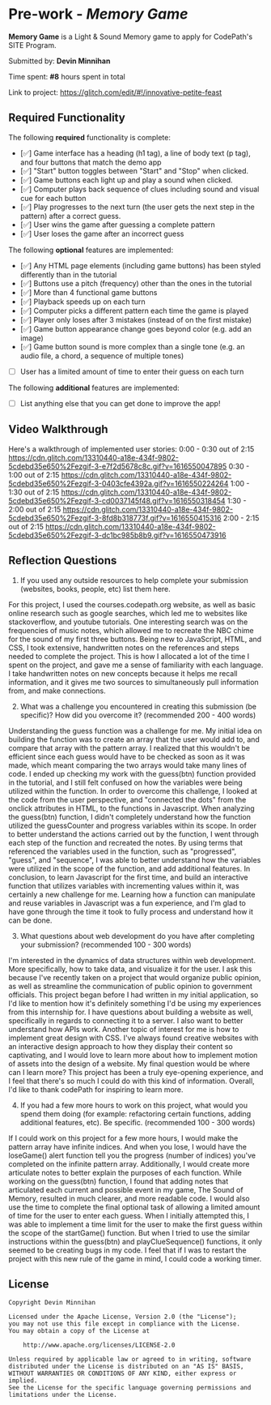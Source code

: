 # Pre-work - _Memory Game_

**Memory Game** is a Light & Sound Memory game to apply for CodePath's SITE Program.

Submitted by: **Devin Minnihan**

Time spent: **#8** hours spent in total

Link to project: https://glitch.com/edit/#!/innovative-petite-feast

## Required Functionality

The following **required** functionality is complete:

- [✅] Game interface has a heading (h1 tag), a line of body text (p tag), and four buttons that match the demo app
- [✅] "Start" button toggles between "Start" and "Stop" when clicked.
- [✅] Game buttons each light up and play a sound when clicked.
- [✅] Computer plays back sequence of clues including sound and visual cue for each button
- [✅] Play progresses to the next turn (the user gets the next step in the pattern) after a correct guess.
- [✅] User wins the game after guessing a complete pattern
- [✅] User loses the game after an incorrect guess

The following **optional** features are implemented:

- [✅] Any HTML page elements (including game buttons) has been styled differently than in the tutorial
- [✅] Buttons use a pitch (frequency) other than the ones in the tutorial
- [✅] More than 4 functional game buttons
- [✅] Playback speeds up on each turn
- [✅] Computer picks a different pattern each time the game is played
- [✅] Player only loses after 3 mistakes (instead of on the first mistake)
- [✅] Game button appearance change goes beyond color (e.g. add an image)
- [✅] Game button sound is more complex than a single tone (e.g. an audio file, a chord, a sequence of multiple tones)
- [ ] User has a limited amount of time to enter their guess on each turn

The following **additional** features are implemented:

- [ ] List anything else that you can get done to improve the app!

## Video Walkthrough

Here's a walkthrough of implemented user stories:
0:00 - 0:30 out of 2:15
https://cdn.glitch.com/13310440-a18e-434f-9802-5cdebd35e650%2Fezgif-3-e7f2d5678c8c.gif?v=1616550047895
0:30 - 1:00 out of 2:15
https://cdn.glitch.com/13310440-a18e-434f-9802-5cdebd35e650%2Fezgif-3-0403cfe4392a.gif?v=1616550224264
1:00 - 1:30 out of 2:15
https://cdn.glitch.com/13310440-a18e-434f-9802-5cdebd35e650%2Fezgif-3-cd0037145f48.gif?v=1616550318454
1:30 - 2:00 out of 2:15
https://cdn.glitch.com/13310440-a18e-434f-9802-5cdebd35e650%2Fezgif-3-8fd8b318773f.gif?v=1616550415316
2:00 - 2:15 out of 2:15
https://cdn.glitch.com/13310440-a18e-434f-9802-5cdebd35e650%2Fezgif-3-dc1bc985b8b9.gif?v=1616550473916

## Reflection Questions

1. If you used any outside resources to help complete your submission (websites, books, people, etc) list them here.

For this project, I used the courses.codepath.org website, as well as basic online research such as google searches,
which led me to websites like stackoverflow, and youtube tutorials.
One interesting search was on the frequencies of music notes,
which allowed me to recreate the NBC chime for the sound of my first three buttons.
Being new to JavaScript, HTML, and CSS,
I took extensive, handwritten notes on the references and steps needed to complete the project.
This is how I allocated a lot of the time I spent on the project,
and gave me a sense of familiarity with each language.
I take handwritten notes on new concepts because it helps me recall information,
and it gives me two sources to simultaneously pull information from, and make connections.

2. What was a challenge you encountered in creating this submission (be specific)? How did you overcome it? (recommended 200 - 400 words)

Understanding the guess function was a challenge for me. My initial idea on building the function was to create an array that the user would add to,
and compare that array with the pattern array. I realized that this wouldn't be efficient since each guess would have to be checked as soon as it was made,
which meant comparing the two arrays would take many lines of code.
I ended up checking my work with the guess(btn) function provided in the tutorial, and I still felt confused on how the variables were being utilized within the function.
In order to overcome this challenge, I looked at the code from the user perspective, and "connected the dots" from the onclick attributes in HTML, to the functions in Javascript.
When analyzing the guess(btn) function, I didn't completely understand how the function utilized the guessCounter and progress variables within its scope.
In order to better understand the actions carried out by the function, I went through each step of the function and recreated the notes.
By using terms that referenced the variables used in the function, such as "progressed", "guess", and "sequence",
I was able to better understand how the variables were utilized in the scope of the function, and add additional features.
In conclusion, to learn Javascript for the first time, and build an interactive function that utilizes variables with incrementing values within it,
was certainly a new challenge for me. Learning how a function can manipulate and reuse variables in Javascript was a fun experience,
and I'm glad to have gone through the time it took to fully process and understand how it can be done.

3. What questions about web development do you have after completing your submission? (recommended 100 - 300 words)

I'm interested in the dynamics of data structures within web development.
More specifically, how to take data, and visualize it for the user.
I ask this because I've recently taken on a project that would organize public opinion,
as well as streamline the communication of public opinion to government officials. This project began before I had written in my initial application,
so I'd like to mention how it's definitely something I'd be using my experiences from this internship for.
I have questions about building a website as well, specifically in regards to connecting it to a server.
I also want to better understand how APIs work.
Another topic of interest for me is how to implement great design with CSS.
I've always found creative websites with an interactive design approach to how they display their content so captivating,
and I would love to learn more about how to implement motion of assets into the design of a website.
My final question would be where can I learn more? This project has been a truly eye-opening experience,
and I feel that there's so much I could do with this kind of information.
Overall, I'd like to thank codePath for inspiring to learn more.

4. If you had a few more hours to work on this project, what would you spend them doing (for example: refactoring certain functions, adding additional features, etc). Be specific. (recommended 100 - 300 words)

If I could work on this project for a few more hours, I would make the pattern array have infinite indices. And when you lose,
I would have the loseGame() alert function tell you the progress (number of indices) you've completed on the infinite pattern array.
Additionally, I would create more articulate notes to better explain the purposes of each function. While working on the guess(btn)
function, I found that adding notes that articulated each current and possible event in my game, The Sound of Memory,
resulted in much clearer, and more readable code.
I would also use the time to complete the final optional task of allowing a limited amount of time for the user to enter each guess.
When I initially attempted this, I was able to implement a time limit for the user to make the first guess within the scope of the startGame() function.
But when I tried to use the similar instructions within the guess(btn) and playClueSequence() functions,
it only seemed to be creating bugs in my code. I feel that if I was to restart the project with this new rule of the game in mind,
I could code a working timer.

## License

    Copyright Devin Minnihan

    Licensed under the Apache License, Version 2.0 (the "License");
    you may not use this file except in compliance with the License.
    You may obtain a copy of the License at

        http://www.apache.org/licenses/LICENSE-2.0

    Unless required by applicable law or agreed to in writing, software
    distributed under the License is distributed on an "AS IS" BASIS,
    WITHOUT WARRANTIES OR CONDITIONS OF ANY KIND, either express or implied.
    See the License for the specific language governing permissions and
    limitations under the License.
